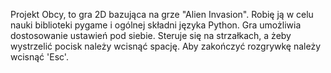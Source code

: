 Projekt Obcy, to gra 2D bazująca na grze "Alien Invasion". Robię ją w celu nauki biblioteki pygame i ogólnej składni języka Python. Gra umożliwia dostosowanie ustawień pod siebie. Steruje się na strzałkach, a żeby wystrzelić pocisk należy wcisnąć spację. Aby zakończyć rozgrywkę należy wcisnąć 'Esc'.
